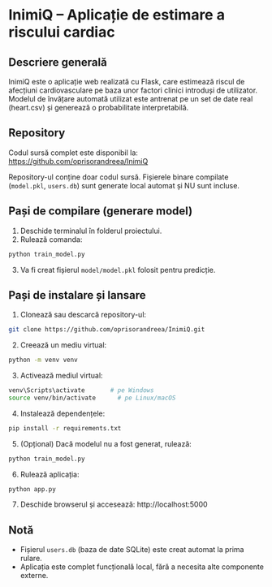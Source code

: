 # InimiQ – Aplicație de estimare a riscului cardiac

## Descriere generală
InimiQ este o aplicație web realizată cu Flask, care estimează riscul de afecțiuni cardiovasculare pe baza unor factori clinici introduși de utilizator. Modelul de învățare automată utilizat este antrenat pe un set de date real (heart.csv) și generează o probabilitate interpretabilă.

## Repository
Codul sursă complet este disponibil la:  
https://github.com/oprisorandreea/InimiQ

Repository-ul conține doar codul sursă. Fișierele binare compilate (`model.pkl`, `users.db`) sunt generate local automat și NU sunt incluse. 

## Pași de compilare (generare model)

1. Deschide terminalul în folderul proiectului.
2. Rulează comanda:
```bash
python train_model.py
```
3. Va fi creat fișierul `model/model.pkl` folosit pentru predicție.

## Pași de instalare și lansare

1. Clonează sau descarcă repository-ul:
```bash
git clone https://github.com/oprisorandreea/InimiQ.git
```

2. Creează un mediu virtual:
```bash
python -m venv venv
```

3. Activează mediul virtual:
```bash
venv\Scripts\activate       # pe Windows
source venv/bin/activate      # pe Linux/macOS
```

4. Instalează dependențele:
```bash
pip install -r requirements.txt
```

5. (Opțional) Dacă modelul nu a fost generat, rulează:
```bash
python train_model.py
```

6. Rulează aplicația:
```bash
python app.py
```

7. Deschide browserul și accesează:
http://localhost:5000

## Notă
- Fișierul `users.db` (baza de date SQLite) este creat automat la prima rulare.
- Aplicația este complet funcțională local, fără a necesita alte componente externe.
